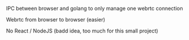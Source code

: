 IPC between browser and golang to only manage one webrtc connection

Webrtc from browser to browser (easier)

No React / NodeJS (badd idea, too much for this small project)